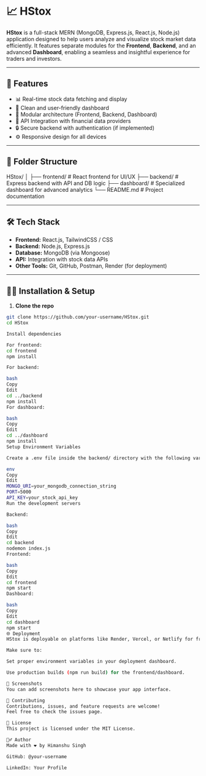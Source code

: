 # 📈 HStox

**HStox** is a full-stack MERN (MongoDB, Express.js, React.js, Node.js) application designed to help users analyze and visualize stock market data efficiently. It features separate modules for the **Frontend**, **Backend**, and an advanced **Dashboard**, enabling a seamless and insightful experience for traders and investors.

---

## 🚀 Features

- 📊 Real-time stock data fetching and display
- 🧠 Clean and user-friendly dashboard
- 🧩 Modular architecture (Frontend, Backend, Dashboard)
- 📡 API Integration with financial data providers
- 🔒 Secure backend with authentication (if implemented)
- ⚙️ Responsive design for all devices

---

## 📁 Folder Structure

HStox/
│
├── frontend/ # React frontend for UI/UX
├── backend/ # Express backend with API and DB logic
├── dashboard/ # Specialized dashboard for advanced analytics
└── README.md # Project documentation


---

## 🛠️ Tech Stack

- **Frontend:** React.js, TailwindCSS / CSS
- **Backend:** Node.js, Express.js
- **Database:** MongoDB (via Mongoose)
- **API:** Integration with stock data APIs
- **Other Tools:** Git, GitHub, Postman, Render (for deployment)

---

## 🧑‍💻 Installation & Setup

1. **Clone the repo**

```bash
git clone https://github.com/your-username/HStox.git
cd HStox

Install dependencies

For frontend:
cd frontend
npm install

For backend:

bash
Copy
Edit
cd ../backend
npm install
For dashboard:

bash
Copy
Edit
cd ../dashboard
npm install
Setup Environment Variables

Create a .env file inside the backend/ directory with the following variables:

env
Copy
Edit
MONGO_URI=your_mongodb_connection_string
PORT=5000
API_KEY=your_stock_api_key
Run the development servers

Backend:

bash
Copy
Edit
cd backend
nodemon index.js
Frontend:

bash
Copy
Edit
cd frontend
npm start
Dashboard:

bash
Copy
Edit
cd dashboard
npm start
🌐 Deployment
HStox is deployable on platforms like Render, Vercel, or Netlify for frontend, and Render or Railway for backend.

Make sure to:

Set proper environment variables in your deployment dashboard.

Use production builds (npm run build) for the frontend/dashboard.

📸 Screenshots
You can add screenshots here to showcase your app interface.

🤝 Contributing
Contributions, issues, and feature requests are welcome!
Feel free to check the issues page.

📄 License
This project is licensed under the MIT License.

🙋‍♂️ Author
Made with ❤️ by Himanshu Singh

GitHub: @your-username

LinkedIn: Your Profile